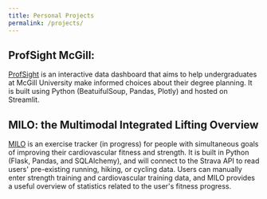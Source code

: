 ```yaml
---
title: Personal Projects
permalink: /projects/
---
```


ProfSight McGill: 
---
[ProfSight](https://yshahzad.github.io/projects/class-avg) is an interactive data dashboard that aims to help undergraduates at McGill University make informed choices about their degree planning. It is built using Python (BeatuifulSoup, Pandas, Plotly) and hosted on Streamlit. 



MILO: the Multimodal Integrated Lifting Overview
---
[MILO](https://yshahzad.github.io/projects/milo) is an exercise tracker (in progress) for people with simultaneous goals of improving their cardiovascular fitness and strength. It is built in Python (Flask, Pandas, and SQLAlchemy), and will  connect to the Strava API to read users' pre-existing running, hiking, or cycling data. Users can manually enter strength training and cardiovascular training data, and MILO provides a useful overview of statistics related to the user's fitness progress. 
